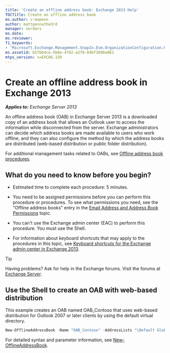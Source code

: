 ```yaml
---
title: 'Create an offline address book: Exchange 2013 Help'
TOCTitle: Create an offline address book
ms.author: v-mapenn
author: mattpennathe3rd
manager: serdars
ms.date:
ms.reviewer:
f1_keywords:
- 'Microsoft.Exchange.Management.SnapIn.Esm.OrganizationConfiguration.Mailbox.NewOabWizardForm.OabIntroductionWizardPage'
ms.assetid: b57bb4ce-5b6e-4702-a2f8-04bf3898a861
mtps_version: v=EXCHG.150
---
```


# Create an offline address book in Exchange 2013

_**Applies to:** Exchange Server 2013_

An offline address book (OAB) in Exchange Server 2013 is a downloaded copy of an address book that allows an Outlook user to access the information while disconnected from the server. Exchange administrators can decide which address books are made available to users who work offline, and they can also configure the method by which the address books are distributed (web-based distribution or public folder distribution).

For additional management tasks related to OABs, see [Offline address book procedures](offline-address-book-procedures-exchange-2013-help.md).

## What do you need to know before you begin?

- Estimated time to complete each procedure: 5 minutes.

- You need to be assigned permissions before you can perform this procedure or procedures. To see what permissions you need, see the "Offline address books" entry in the [Email Address and Address Book Permissions](https://technet.microsoft.com/library/1c1de09d-16ef-4424-9bfb-eb7edffbc8c2.aspx) topic.

- You can't use the Exchange admin center (EAC) to perform this procedure. You must use the Shell.

- For information about keyboard shortcuts that may apply to the procedures in this topic, see [Keyboard shortcuts for the Exchange admin center in Exchange 2013](keyboard-shortcuts-in-the-exchange-admin-center-2013-help.md).

> [!TIP]
> Having problems? Ask for help in the Exchange forums. Visit the forums at [Exchange Server](https://go.microsoft.com/fwlink/p/?linkId=60612).

## Use the Shell to create an OAB with web-based distribution

This example creates an OAB named OAB_Contoso that uses web-based distribution for Outlook 2007 or later clients by using the default virtual directory.

```powershell
New-OfflineAddressBook -Name "OAB_Contoso" -AddressLists "\Default Global Address List" -VirtualDirectories $Null -GlobalWebDistributionEnabled $True
```

For detailed syntax and parameter information, see [New-OfflineAddressBook](https://docs.microsoft.com/powershell/module/exchange/email-addresses-and-address-books/new-offlineaddressbook).
